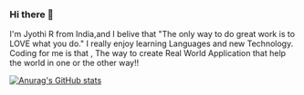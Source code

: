 ### Hi there 👋


I'm Jyothi R from India,and I belive that "The only way to do great work is to LOVE what you do." I really enjoy learning Languages and new Technology.
Coding for me is that , The way to create Real World Application that help the world in one or the other way!!

[![Anurag's GitHub stats](https://github-readme-stats.vercel.app/api?username=Jyothi-R)](https://github.com/anuraghazra/github-readme-stats)

